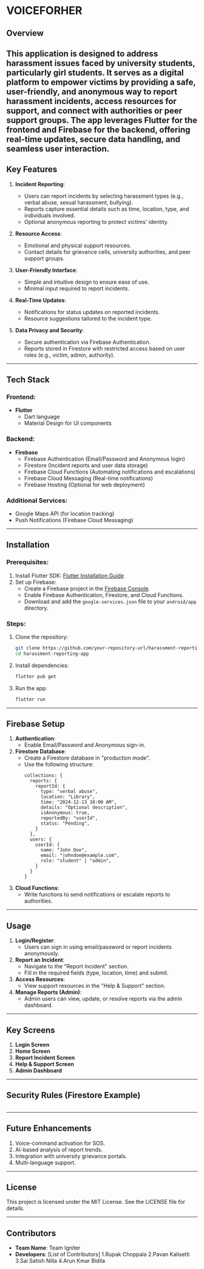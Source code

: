 # VOICEFORHER
## Overview
This application is designed to address harassment issues faced by university students, particularly girl students. It serves as a digital platform to empower victims by providing a safe, user-friendly, and anonymous way to report harassment incidents, access resources for support, and connect with authorities or peer support groups.
The app leverages **Flutter** for the frontend and **Firebase** for the backend, offering real-time updates, secure data handling, and seamless user interaction.
---
## Key Features
1. **Incident Reporting**:
    - Users can report incidents by selecting harassment types (e.g., verbal abuse, sexual harassment, bullying).
    - Reports capture essential details such as time, location, type, and individuals involved.
    - Optional anonymous reporting to protect victims' identity.

2. **Resource Access**:
    - Emotional and physical support resources.
    - Contact details for grievance cells, university authorities, and peer support groups.

3. **User-Friendly Interface**:
    - Simple and intuitive design to ensure ease of use.
    - Minimal input required to report incidents.

4. **Real-Time Updates**:
    - Notifications for status updates on reported incidents.
    - Resource suggestions tailored to the incident type.

5. **Data Privacy and Security**:
    - Secure authentication via Firebase Authentication.
    - Reports stored in Firestore with restricted access based on user roles (e.g., victim, admin, authority).

---

## Tech Stack
### Frontend:
- **Flutter**
    - Dart language
    - Material Design for UI components

### Backend:
- **Firebase**
    - Firebase Authentication (Email/Password and Anonymous login)
    - Firestore (Incident reports and user data storage)
    - Firebase Cloud Functions (Automating notifications and escalations)
    - Firebase Cloud Messaging (Real-time notifications)
    - Firebase Hosting (Optional for web deployment)

### Additional Services:
- Google Maps API (for location tracking)
- Push Notifications (Firebase Cloud Messaging)

---

## Installation
### Prerequisites:
1. Install Flutter SDK: [Flutter Installation Guide](https://flutter.dev/docs/get-started/install)
2. Set up Firebase:
    - Create a Firebase project in the [Firebase Console](https://console.firebase.google.com/).
    - Enable Firebase Authentication, Firestore, and Cloud Functions.
    - Download and add the `google-services.json` file to your `android/app` directory.

### Steps:
1. Clone the repository:
   ```bash
   git clone https://github.com/your-repository-url/harassment-reporting-app.git
   cd harassment-reporting-app
   ```
2. Install dependencies:
   ```bash
   flutter pub get
   ```
3. Run the app:
   ```bash
   flutter run
   ```

---

## Firebase Setup
1. **Authentication**:
    - Enable Email/Password and Anonymous sign-in.
2. **Firestore Database**:
    - Create a Firestore database in "production mode".
    - Use the following structure:
      ```
      collections: {
        reports: {
          reportId: {
            type: "verbal abuse",
            location: "Library",
            time: "2024-12-13 10:00 AM",
            details: "Optional description",
            isAnonymous: true,
            reportedBy: "userId",
            status: "Pending",
          }
        },
        users: {
          userId: {
            name: "John Doe",
            email: "johndoe@example.com",
            role: "student" | "admin",
          }
        }
      }
      ```
3. **Cloud Functions**:
    - Write functions to send notifications or escalate reports to authorities.
---
## Usage
1. **Login/Register**:
    - Users can sign in using email/password or report incidents anonymously.
2. **Report an Incident**:
    - Navigate to the "Report Incident" section.
    - Fill in the required fields (type, location, time) and submit.
3. **Access Resources**:
    - View support resources in the "Help & Support" section.
4. **Manage Reports (Admin)**:
    - Admin users can view, update, or resolve reports via the admin dashboard.
---
## Key Screens
1. **Login Screen**
2. **Home Screen**
3. **Report Incident Screen**
4. **Help & Support Screen**
5. **Admin Dashboard**
---
## Security Rules (Firestore Example)
```json

```

---

## Future Enhancements
1. Voice-command activation for SOS.
2. AI-based analysis of report trends.
3. Integration with university grievance portals.
4. Multi-language support.

---

## License
This project is licensed under the MIT License. See the LICENSE file for details.

---

## Contributors
- **Team Name**: Team Igniter
- **Developers**: [List of Contributors]
  1.Rupak Choppala
  2.Pavan Kalisetti
  3.Sai Satish Nilla
  4.Arun Kmar Bidila